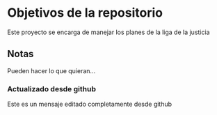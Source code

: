 # Objetivos de la repositorio

Este proyecto se encarga de manejar los planes de la liga de la justicia


## Notas
Pueden hacer lo que quieran...


### Actualizado desde github

Este es un mensaje editado completamente desde github
